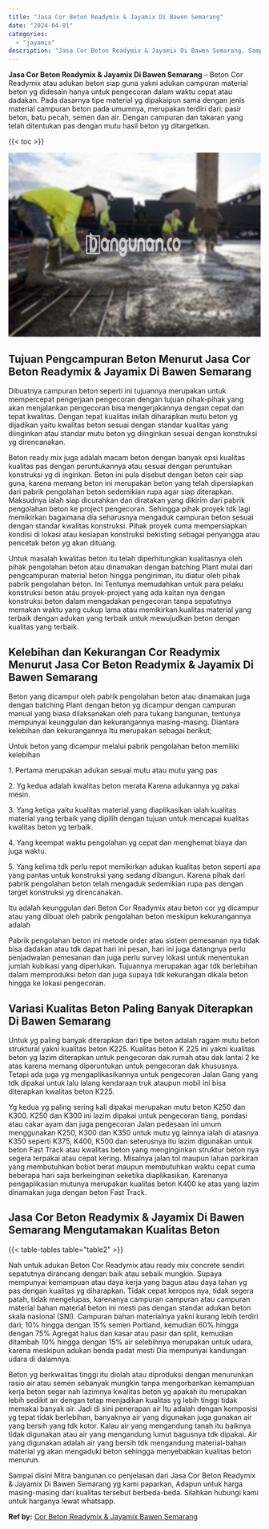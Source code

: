 ```yaml
---
title: "Jasa Cor Beton Readymix & Jayamix Di Bawen Semarang"
date: "2024-04-01"
categories: 
  - "jayamix"
description: "Jasa Cor Beton Readymix & Jayamix Di Bawen Semarang. Sampai disini Mitra bangunan.co penjelasan dari Jasa Cor Beton Readymix & Jayamix Di Bawen Semarang yg k..."
---
```


**Jasa Cor Beton Readymix & Jayamix Di Bawen Semarang** – Beton Cor Readymix atau adukan beton siap guna yakni adukan campuran material beton yg didesain hanya untuk pengecoran dalam waktu cepat atau dadakan. Pada dasarnya tipe material yg dipakaipun sama dengan jenis material campuran beton pada umumnya, merupakan terdiri dari: pasir beton, batu pecah, semen dan air. Dengan campuran dan takaran yang telah ditentukan pas dengan mutu hasil beton yg ditargetkan.

{{< toc >}}

![Jasa Cor Beton Readymix & Jayamix Di Bawen Semarang](/images/jasa-cor-readymix-39.png)

## Tujuan Pengcampuran Beton Menurut Jasa Cor Beton Readymix & Jayamix Di Bawen Semarang

Dibuatnya campuran beton seperti ini tujuannya merupakan untuk mempercepat pengerjaan pengecoran dengan tujuan pihak-pihak yang akan menjalankan pengecoran bisa mengerjakannya dengan cepat dan tepat kwalitas. Dengan tepat kualitas inilah diharapkan mutu beton yg dijadikan yaitu kwalitas beton sesuai dengan standar kualitas yang diinginkan atau standar mutu beton yg diinginkan sesuai dengan konstruksi yg direncanakan.

Beton ready mix juga adalah macam beton dengan banyak opsi kualitas kualitas pas dengan peruntukannya atau sesuai dengan peruntukan konstruksi yg di inginkan. Beton ini pula disebut dengan beton cair siap guna, karena memang beton ini merupakan beton yang telah dipersiapkan dari pabrik pengolahan beton sedemikian rupa agar siap diterapkan. Maksudnya ialah siap dicurahkan dan diratakan yang dikirim dari pabrik pengolahan beton ke project pengecoran. Sehingga pihak proyek tdk lagi memikirkan bagaimana dia seharusnya mengaduk campuran beton sesuai dengan standar kwalitas konstruksi. Pihak proyek cuma mempersiapkan kondisi di lokasi atau kesiapan konstruksi bekisting sebagai penyangga atau pencetak beton yg akan dituang.

Untuk masalah kwalitas beton itu telah diperhitungkan kualitasnya oleh pihak pengolahan beton atau dinamakan dengan batching Plant mulai dari pengcampuran material beton hingga pengiriman, itu diatur oleh pihak pabrik pengolahan beton. Ini Tentunya memudahkan untuk para pelaku konstruksi beton atau proyek-project yang ada kaitan nya dengan konstruksi beton dalam mengadakan pengecoran tanpa sepatutnya memakan waktu yang cukup lama atau memikirkan kualitas material yang terbaik dengan adukan yang terbaik untuk mewujudkan beton dengan kualitas yang terbaik.

## Kelebihan dan Kekurangan Cor Readymix Menurut Jasa Cor Beton Readymix & Jayamix Di Bawen Semarang

Beton yang dicampur oleh pabrik pengolahan beton atau dinamakan juga dengan batching Plant dengan beton yg dicampur dengan campuran manual yang biasa dilaksanakan oleh para tukang bangunan, tentunya mempunyai keunggulan dan kekurangannya masing-masing. Diantara kelebihan dan kekurangannya Itu merupakan sebagai berikut;

Untuk beton yang dicampur melalui pabrik pengolahan beton memiliki kelebihan

1\. Pertama merupakan adukan sesuai mutu atau mutu yang pas

2\. Yg kedua adalah kwalitas beton merata Karena adukannya yg pakai mesin.

3\. Yang ketiga yaitu kualitas material yang diaplikasikan ialah kualitas material yang terbaik yang dipilih dengan tujuan untuk mencapai kualitas kwalitas beton yg terbaik.

4\. Yang keempat waktu pengolahan yg cepat dan menghemat biaya dan juga waktu.

5\. Yang kelima tdk perlu repot memikirkan adukan kualitas beton seperti apa yang pantas untuk konstruksi yang sedang dibangun. Karena pihak dari pabrik pengolahan beton telah mengaduk sedemikian rupa pas dengan target konstruksi yg direncanakan.

Itu adalah keunggulan dari Beton Cor Readymix atau beton cor yg dicampur atau yang dibuat oleh pabrik pengolahan beton meskipun kekurangannya adalah

Pabrik pengolahan beton ini metode order atau sistem pemesanan nya tidak bisa dadakan atau tdk dapat hari ini pesan, hari ini juga datangnya perlu penjadwalan pemesanan dan juga perlu survey lokasi untuk menentukan jumlah kubikasi yang diperlukan. Tujuannya merupakan agar tdk berlebihan dalam memproduksi beton dan juga supaya tdk kekurangan dikala beton hingga ke lokasi pengecoran.

## Variasi Kualitas Beton Paling Banyak Diterapkan Di Bawen Semarang

Untuk yg paling banyak diterapkan dari tipe beton adalah ragam mutu beton struktural yakni kualitas beton K225. Kualitas beton K 225 ini yakni kualitas beton yg lazim diterapkan untuk pengecoran dak rumah atau dak lantai 2 ke atas karena memang diperuntukan untuk pengecoran dak khususnya. Tetapi ada juga yg mengaplikasikannya untuk pengecoran Jalan Gang yang tdk dipakai untuk lalu lalang kendaraan truk ataupun mobil ini bisa diterapkan kwalitas beton K225.

Yg kedua yg paling sering kali dipakai merupakan mutu beton K250 dan K300. K250 dan K300 ini lazim dipakai untuk pengecoran tiang, pondasi atau cakar ayam dan juga pengecoran Jalan pedesaan ini umum menggunakan K250, K300 dan K350 untuk mutu yg lainnya ialah di atasnya K350 seperti K375, K400, K500 dan seterusnya itu lazim digunakan untuk beton Fast Track atau kwalitas beton yang menginginkan struktur beton nya segera terpakai atau cepat kering. Misalnya jalan tol maupun lahan parkiran yang membutuhkan bobot berat maupun membutuhkan waktu cepat cuma beberapa hari saja berkeinginan seketika diaplikasikan. Karenanya pengaplikasian mutunya merupakan kualitas beton K400 ke atas yang lazim dinamakan juga dengan beton Fast Track.

## Jasa Cor Beton Readymix & Jayamix Di Bawen Semarang Mengutamakan Kualitas Beton

{{< table-tables table="table2" >}}

Nah untuk adukan Beton Cor Readymix atau ready mix concrete sendiri sepatutnya dirancang dengan baik atau sebaik mungkin. Supaya mempunyai kemampuan atau daya kerja yang bagus atau daya tahan yg pas dengan kualitas yg diharapkan. Tidak cepat keropos nya, tidak segera patah, tidak mengelupas, karenanya campuran campuran atau campuran material bahan material beton ini mesti pas dengan standar adukan beton skala nasional (SNI). Campuran bahan materialnya yakni kurang lebih terdiri dari; 10% hingga dengan 15% semen Portland, kemudian 60% hingga dengan 75% Agregat halus dan kasar atau pasir dan split, kemudian ditambah 10% hingga dengan 15% air selebihnya merupakan untuk udara, karena meskipun adukan benda padat mesti Dia mempunyai kandungan udara di dalamnya.

Beton yg berkwalitas tinggi itu diolah atau diproduksi dengan menurunkan rasio air atau semen sebanyak mungkin tanpa mengorbankan kemampuan kerja beton segar nah lazimnya kwalitas beton yg apakah itu merupakan lebih sedikit air dengan tetap menjadikan kualitas yg lebih tinggi tidak memakai banyak air. Jadi di sini penerapan air Itu adalah dengan komposisi yg tepat tidak berlebihan, banyaknya air yang digunakan juga gunakan air yang bersih yang tdk kotor. Kalau air yang mengandung tanah itu baiknya tidak digunakan atau air yang mengandung lumut bagusnya tdk dipakai. Air yang digunakan adalah air yang bersih tdk mengandung material-bahan material yg akan mengaduki beton sehingga menyebabkan kualitas beton menurun.

Sampai disini Mitra bangunan.co penjelasan dari Jasa Cor Beton Readymix & Jayamix Di Bawen Semarang yg kami paparkan, Adapun untuk harga masing-masing dari kualitas tersebut berbeda-beda. Silahkan hubungi kami untuk harganya lewat whatsapp.

**Ref by:** [Cor Beton Readymix & Jayamix Bawen Semarang](https://id.wikipedia.org/wiki/Cor)
